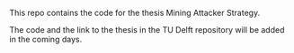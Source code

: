 This repo contains the code for the thesis Mining Attacker Strategy.

The code and the link to the thesis in the TU Delft repository will be added in the coming days.
